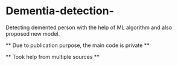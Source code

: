 # Dementia-detection-
Detecting demented person with the help of ML algorithm and also proposed new model.


** Due to publication purpose, the main code is private **

** Took help from multiple sources **
